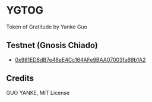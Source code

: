 # YGTOG

Token of Gratitude by Yanke Guo

## Testnet (Gnosis Chiado)

- [0x981ED8dB7e46eE4Cc164AFe9BAA07003fa69b1A2](https://gnosis-chiado.blockscout.com/address/0x981ED8dB7e46eE4Cc164AFe9BAA07003fa69b1A2)

## Credits

GUO YANKE, MIT License
